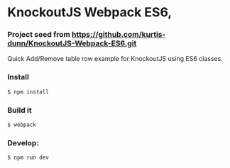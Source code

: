 # KnockoutJS Webpack ES6, 

### Project seed from https://github.com/kurtis-dunn/KnockoutJS-Webpack-ES6.git

Quick Add/Remove table row example for KnockoutJS using ES6 classes.

### Install

```bash
$ npm install
```

### Build it

```bash
$ webpack
```

### Develop:

```bash
$ npm run dev

```
